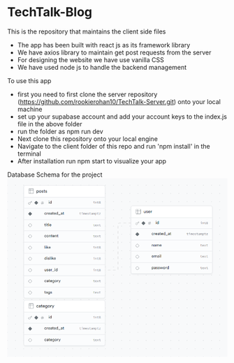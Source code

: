 # TechTalk-Blog

This is the repository that maintains the client side files
- The app has been built with react js as its framework library
- We have axios library to maintain get post requests from the server
- For designing the website we have use vanilla CSS
- We have used node js to handle the backend management

To use this app
- first you need to first clone the server repository (https://github.com/rookierohan10/TechTalk-Server.git) onto your local machine
- set up your supabase account and add your account keys to the index.js file in the above folder
- run the folder as npm run dev
- Next clone this repository onto your local engine
- Navigate to the client folder of this repo and run 'npm install' in the terminal
- After installation run npm start to visualize your app


Database Schema for the project
![Database Schema](https://github.com/rookierohan10/TechTalk-Blog/blob/main/client/Screenshot%202023-12-06%20092310.png)
